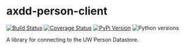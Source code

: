 # axdd-person-client

[![Build Status](https://github.com/uw-it-aca/axdd-person-client/workflows/tests/badge.svg?branch=main)](https://github.com/axdd-person-client/actions)
[![Coverage Status](https://coveralls.io/repos/github/uw-it-aca/axdd-person-client/badge.svg?branch=main)](https://coveralls.io/github/uw-it-aca/axdd-person-client?branch=main)
[![PyPi Version](https://img.shields.io/pypi/v/axdd-person-client.svg)](https://pypi.python.org/pypi/axdd-person-client)
![Python versions](https://img.shields.io/pypi/pyversions/axdd-person-client.svg)

A library for connecting to the UW Person Datastore.
